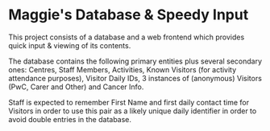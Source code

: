 # Maggie's Database & Speedy Input
This project consists of a database and a web frontend which provides quick input & viewing of its contents.

The database contains the following primary entities plus several secondary ones:
Centres, Staff Members, Activities, Known Visitors (for activity attendance purposes), Visitor Daily IDs, 3 instances of (anonymous) Visitors (PwC, Carer and Other) and Cancer Info.

Staff is expected to remember First Name and first daily contact time for Visitors in order to use this pair as a likely unique daily identifier in order to avoid double entries in the database.
